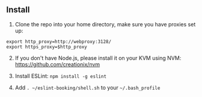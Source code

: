 ## Install

1. Clone the repo into your home directory, make sure you have proxies set up:

```
export http_proxy=http://webproxy:3128/
export https_proxy=$http_proxy
```

2. If you don't have Node.js, please install it on your KVM using NVM: https://github.com/creationix/nvm

3. Install ESLint: `npm install -g eslint`

4. Add `. ~/eslint-booking/shell.sh` to your `~/.bash_profile`

